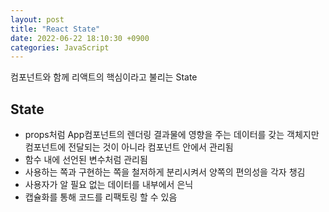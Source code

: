 ```yaml
---
layout: post
title: "React State"
date: 2022-06-22 18:10:30 +0900
categories: JavaScript
---
```


컴포넌트와 함께 리액트의 핵심이라고 불리는 State

## State

- props처럼 App컴포넌트의 렌더링 결과물에 영향을 주는 데이터를 갖는 객체지만 컴포넌트에 전달되는 것이 아니라 컴포넌트 안에서 관리됨
- 함수 내에 선언된 변수처럼 관리됨
- 사용하는 쪽과 구현하는 쪽을 철저하게 분리시켜서 양쪽의 편의성을 각자 챙김
- 사용자가 알 필요 없는 데이터를 내부에서 은닉
- 캡슐화를 통해 코드를 리팩토링 할 수 있음

